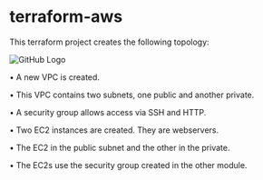 # terraform-aws

This terraform project creates the following topology:

![GitHub Logo](https://i.imgur.com/dq2PeHW.png)

•	A new VPC is created. 

•	This VPC contains two subnets, one public and another private. 

•	A security group allows access via SSH and HTTP.

•	Two EC2 instances are created. They are webservers.

•	The EC2 in the public subnet and the other in the private.

•	The EC2s use the security group created in the other module.


